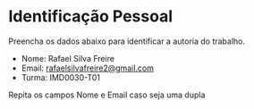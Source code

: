 # Identificação Pessoal

Preencha os dados abaixo para identificar a autoria do trabalho.

- Nome: Rafael Silva Freire
- Email: rafaelsilvafreire2@gmail.com
- Turma:  IMD0030-T01

Repita os campos Nome e Email caso seja uma dupla
